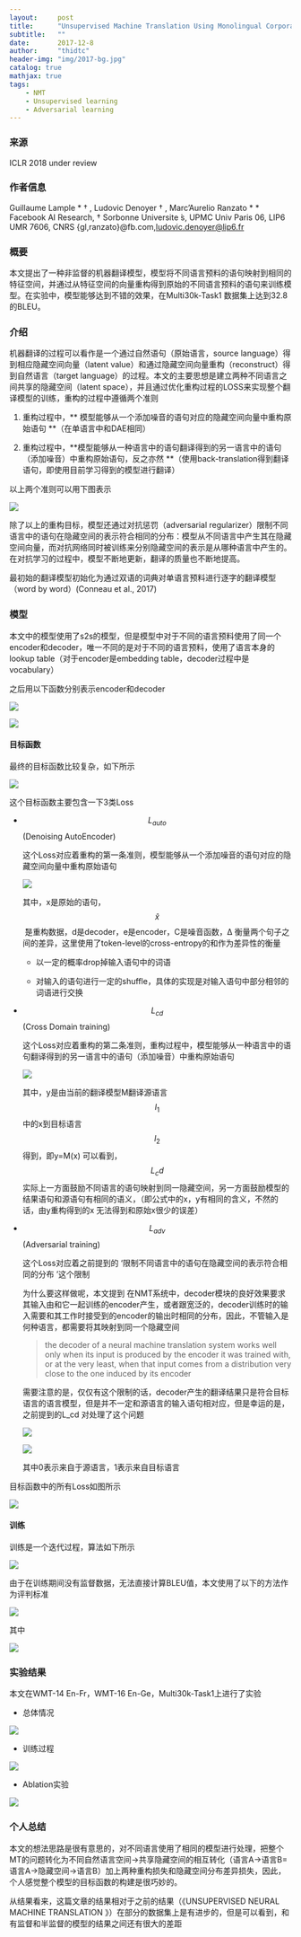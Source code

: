 ```yaml
---
layout:     post
title:      "Unsupervised Machine Translation Using Monolingual Corpora Only"
subtitle:   ""
date:       2017-12-8 
author:     "thidtc"
header-img: "img/2017-bg.jpg"
catalog: true
mathjax: true
tags:
    - NMT
    - Unsupervised learning
    - Adversarial learning
---
```


### 来源
ICLR 2018 under review

### 作者信息
Guillaume Lample * † , Ludovic Denoyer † , Marc’Aurelio Ranzato * * Facebook AI Research,
† Sorbonne Universite ́s, UPMC Univ Paris 06, LIP6 UMR 7606, CNRS {gl,ranzato}@fb.com,ludovic.denoyer@lip6.fr 

### 概要
本文提出了一种非监督的机器翻译模型，模型将不同语言预料的语句映射到相同的特征空间，并通过从特征空间的向量重构得到原始的不同语言预料的语句来训练模型。在实验中，模型能够达到不错的效果，在Multi30k-Task1 数据集上达到32.8的BLEU。

### 介绍
机器翻译的过程可以看作是一个通过自然语句（原始语言，source language）得到相应隐藏空间向量（latent value）和通过隐藏空间向量重构（reconstruct）得到自然语言（target language）的过程。本文的主要思想是建立两种不同语言之间共享的隐藏空间（latent space），并且通过优化重构过程的LOSS来实现整个翻译模型的训练，重构的过程中遵循两个准则

1. 重构过程中，** 模型能够从一个添加噪音的语句对应的隐藏空间向量中重构原始语句 **（在单语言中和DAE相同）

2. 重构过程中，**模型能够从一种语言中的语句翻译得到的另一语言中的语句（添加噪音）中重构原始语句，反之亦然 **（使用back-translation得到翻译语句，即使用目前学习得到的模型进行翻译）

以上两个准则可以用下图表示

![](\img\Unsupervised_Machine_Translation_Using_Monolingual_Corpora_Only/intro_figure1.png)

除了以上的重构目标，模型还通过对抗惩罚（adversarial regularizer）限制不同语言中的语句在隐藏空间的表示符合相同的分布：模型从不同语言中产生其在隐藏空间向量，而对抗网络同时被训练来分别隐藏空间的表示是从哪种语言中产生的。在对抗学习的过程中，模型不断地更新，翻译的质量也不断地提高。

最初始的翻译模型初始化为通过双语的词典对单语言预料进行逐字的翻译模型（word by word）(Conneau et al., 2017) 

### 模型
本文中的模型使用了s2s的模型，但是模型中对于不同的语言预料使用了同一个encoder和decoder，唯一不同的是对于不同的语言预料，使用了语言本身的lookup table（对于encoder是embedding table，decoder过程中是vocabulary）

之后用以下函数分别表示encoder和decoder

![](\img\Unsupervised_Machine_Translation_Using_Monolingual_Corpora_Only/model_figure1.png)

![](\img\Unsupervised_Machine_Translation_Using_Monolingual_Corpora_Only/model_figure2.png)

#### 目标函数

最终的目标函数比较复杂，如下所示

![](\img\Unsupervised_Machine_Translation_Using_Monolingual_Corpora_Only/model_figure3.png)

这个目标函数主要包含一下3类Loss
* $$ L_{auto} $$ (Denoising AutoEncoder)

  这个Loss对应着重构的第一条准则，模型能够从一个添加噪音的语句对应的隐藏空间向量中重构原始语句

  ![](\img\Unsupervised_Machine_Translation_Using_Monolingual_Corpora_Only/model_figure4.png)

  其中，x是原始的语句，$$ \hat{x} $$ ̂是重构数据，d是decoder，e是encoder，C是噪音函数，Δ
  衡量两个句子之间的差异，这里使用了token-level的cross-entropy的和作为差异性的衡量

    * 以一定的概率drop掉输入语句中的词语

    * 对输入的语句进行一定的shuffle，具体的实现是对输入语句中部分相邻的词语进行交换

* $$ L_{cd} $$ (Cross Domain training)

  这个Loss对应着重构的第二条准则，重构过程中，模型能够从一种语言中的语句翻译得到的另一语言中的语句（添加噪音）中重构原始语句

  ![](\img\Unsupervised_Machine_Translation_Using_Monolingual_Corpora_Only/model_figure5.png)

  其中，y是由当前的翻译模型M翻译源语言 $$ l_1 $$ 中的x到目标语言$$ l_2 $$ 得到，即y=M(x)
  可以看到，$$ L_cd $$ 实际上一方面鼓励不同语言的语句映射到同一隐藏空间，另一方面鼓励模型的结果语句和源语句有相同的语义，（即公式中的x，y有相同的含义，不然的话，由y重构得到的x ̂无法得到和原始x很少的误差）

* $$ L_{adv} $$ (Adversarial training)

  这个Loss对应着之前提到的 ‘限制不同语言中的语句在隐藏空间的表示符合相同的分布 ’这个限制

  为什么要这样做呢，本文提到 在NMT系统中，decoder模块的良好效果要求其输入由和它一起训练的encoder产生，或者跟宽泛的，decoder训练时的输入需要和其工作时接受到的encoder的输出时相同的分布，因此，不管输入是何种语言，都需要将其映射到同一个隐藏空间

  > the decoder of a neural machine translation system works well only when its input is produced by the encoder it was trained with, or at the very least, when that input comes from a distribution very close to the one induced by its encoder

  需要注意的是，仅仅有这个限制的话，decoder产生的翻译结果只是符合目标语言的语言模型，但是并不一定和源语言的输入语句相对应，但是幸运的是，之前提到的L_cd 对处理了这个问题

  ![](\img\Unsupervised_Machine_Translation_Using_Monolingual_Corpora_Only/model_figure6.png)

  ![](\img\Unsupervised_Machine_Translation_Using_Monolingual_Corpora_Only/model_figure7.png)

  其中0表示来自于源语言，1表示来自目标语言

目标函数中的所有Loss如图所示

![](\img\Unsupervised_Machine_Translation_Using_Monolingual_Corpora_Only/model_figure8.png)

#### 训练

训练是一个迭代过程，算法如下所示

![](\img\Unsupervised_Machine_Translation_Using_Monolingual_Corpora_Only/model_figure9.png)

由于在训练期间没有监督数据，无法直接计算BLEU值，本文使用了以下的方法作为评判标准

![](\img\Unsupervised_Machine_Translation_Using_Monolingual_Corpora_Only/model_figure10.png)

其中

![](\img\Unsupervised_Machine_Translation_Using_Monolingual_Corpora_Only/model_figure11.png)


### 实验结果
本文在WMT-14 En-Fr，WMT-16 En-Ge，Multi30k-Task1上进行了实验
* 总体情况

![](\img\Unsupervised_Machine_Translation_Using_Monolingual_Corpora_Only/exp_figure1.png)

* 训练过程

![](\img\Unsupervised_Machine_Translation_Using_Monolingual_Corpora_Only/exp_figure2.png)

* Ablation实验

![](\img\Unsupervised_Machine_Translation_Using_Monolingual_Corpora_Only/exp_figure3.png)


### 个人总结
本文的想法思路是很有意思的，对不同语言使用了相同的模型进行处理，把整个MT的问题转化为不同自然语言空间->共享隐藏空间的相互转化（语言A->语言B=语言A->隐藏空间->语言B）加上两种重构损失和隐藏空间分布差异损失，因此，个人感觉整个模型的目标函数的构建是很巧妙的。

从结果看来，这篇文章的结果相对于之前的结果（《UNSUPERVISED NEURAL MACHINE TRANSLATION 》）在部分的数据集上是有进步的，但是可以看到，和有监督和半监督的模型的结果之间还有很大的差距